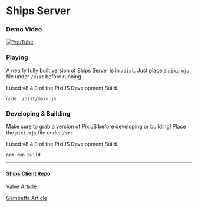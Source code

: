 # Ships Server

### Demo Video

[![YouTube](http://i.ytimg.com/vi/aAkNZgYpjJ8/hqdefault.jpg)](https://www.youtube.com/watch?v=aAkNZgYpjJ8)


### Playing

A nearly fully built version of Ships Server is in <code>/dist</code>. Just place a <code>[pixi.mjs](https://github.com/pixijs/pixijs/releases)</code> file under <code>/dist</code> before running.

I used v8.4.0 of the PixiJS Development Build.
```
node ./dist/main.js
```


### Developing & Building

Make sure to grab a version of [PixiJS](https://github.com/pixijs/pixijs/releases) before developing or building! Place the <code>pixi.mjs</code> file under <code>/src</code>.

I used v8.4.0 of the PixiJS Development Build.
```
npm run build
```

---

#### <ins>[Ships Client Repo](https://github.com/jakethellama/ships-client)</ins>

[Valve Article](https://developer.valvesoftware.com/wiki/Source_Multiplayer_Networking)

[Gambetta Article](https://www.gabrielgambetta.com/client-server-game-architecture.html)
